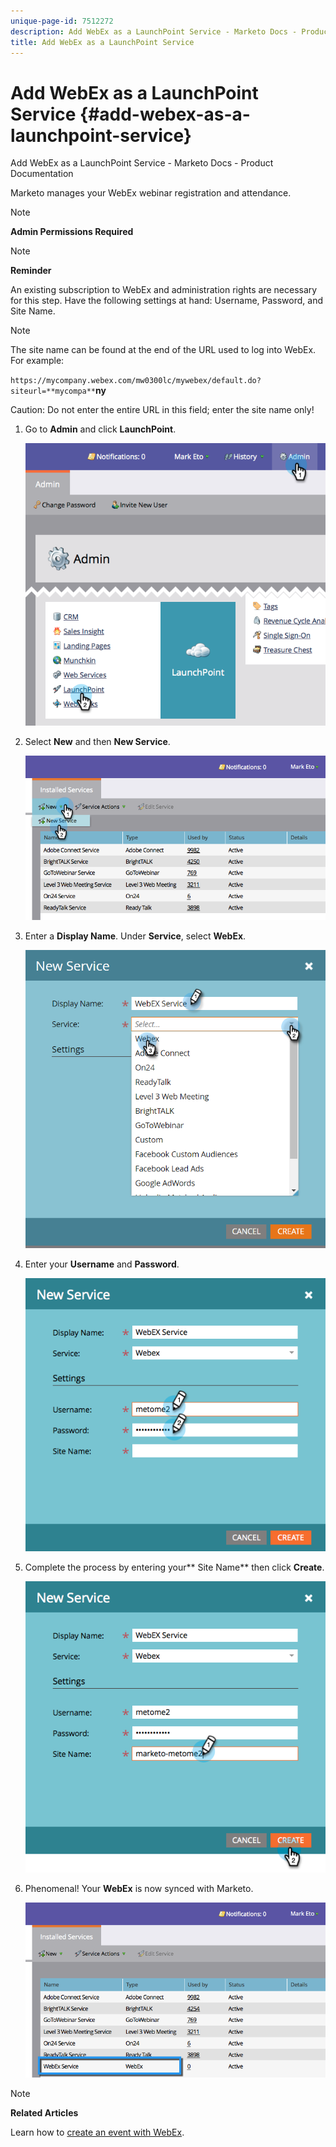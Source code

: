 ```yaml
---
unique-page-id: 7512272
description: Add WebEx as a LaunchPoint Service - Marketo Docs - Product Documentation
title: Add WebEx as a LaunchPoint Service
---
```


# Add WebEx as a LaunchPoint Service {#add-webex-as-a-launchpoint-service}

Add WebEx as a LaunchPoint Service - Marketo Docs - Product Documentation

Marketo manages&nbsp;your WebEx webinar registration and attendance.

>[!NOTE]
>
>**Admin Permissions Required**

>[!NOTE]
>
>**Reminder**
>
>An existing subscription to WebEx and administration rights are necessary for this step. Have the following settings at hand: Username, Password, and Site Name.

>[!NOTE]
>
>The site name can be found at the end of the URL used to log into WebEx. For example:
>
>`https://mycompany.webex.com/mw0300lc/mywebex/default.do?siteurl=**mycompa**`**ny**
>
>Caution: Do not enter the entire URL in this field; enter the site name only!

1. Go to&nbsp;**Admin** and click&nbsp;**LaunchPoint**.

   ![](assets/image2015-4-23-11-3a20-3a43.png)

1. Select&nbsp;**New**&nbsp;and then&nbsp;**New Service**.

   ![](assets/webex-new-service.png)

1. Enter a&nbsp;**Display Name**.&nbsp;Under&nbsp;**Service**, select **WebEx**.

   ![](assets/new-service-webex.png)

1. Enter your&nbsp;**Username**&nbsp;and&nbsp;**Password**.

   ![](assets/image2015-4-24-18-3a56-3a56.png)

1. Complete the process by entering your** Site Name**&nbsp;then click&nbsp;**Create**.

   ![](assets/image2015-4-24-18-3a58-3a43.png)  

1. Phenomenal! Your **WebEx** is now synced with Marketo.&nbsp;

   ![](assets/webex.png)

>[!NOTE]
>
>**Related Articles**
>
>Learn how to [create an event with WebEx](../../../product-docs/demand-generation/events/create-an-event/create-an-event-with-webex.md).

